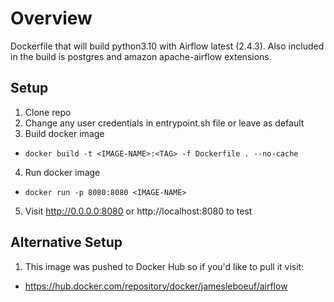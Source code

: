# Overview
Dockerfile that will build python3.10 with Airflow latest (2.4.3). Also included in the build is postgres and amazon apache-airflow extensions.

## Setup
1. Clone repo
2. Change any user credentials in entrypoint.sh file or leave as default
3. Build docker image
  - ```docker build -t <IMAGE-NAME>:<TAG> -f Dockerfile . --no-cache```
4. Run docker image
  - ```docker run -p 8080:8080 <IMAGE-NAME>```
5. Visit http://0.0.0.0:8080 or http://localhost:8080 to test

## Alternative Setup
1. This image was pushed to Docker Hub so if you'd like to pull it visit:
  - https://hub.docker.com/repository/docker/jamesleboeuf/airflow
